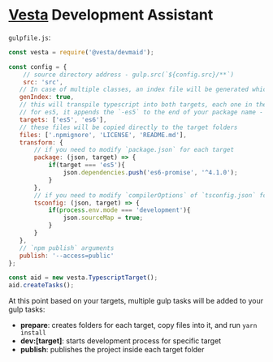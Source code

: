 # [Vesta](http://vestarayanafzar.com) Development Assistant
 

`gulpfile.js`:

```javascript
const vesta = require('@vesta/devmaid');

const config = {
    // source directory address - gulp.src(`${config.src}/**`)
    src: 'src',
   // In case of multiple classes, an index file will be generated which exports all exports
   genIndex: true,
   // this will transpile typescript into both targets, each one in their own directory
   // for es5, it appends the `-es5` to the end of your package name - Only if you have more than one target 
   targets: ['es5', 'es6'],
   // these files will be copied directly to the target folders
   files: ['.npmignore', 'LICENSE', 'README.md'],
   transform: {
       // if you need to modify `package.json` for each target 
       package: (json, target) => {
           if(target === 'es5'){
               json.dependencies.push('es6-promise', '^4.1.0');
           }
       },
       // if you need to modify `compilerOptions` of `tsconfig.json` for each target
       tsconfig: (json, target) => {
           if(process.env.mode === 'development'){
               json.sourceMap = true;
           }
       }
   },
   // `npm publish` arguments
   publish: '--access=public'
};

const aid = new vesta.TypescriptTarget();
aid.createTasks();
```

At this point based on your targets, multiple gulp tasks will be added to your gulp tasks:
   * **prepare**: creates folders for each target, copy files into it, and run `yarn install`
   * **dev:[target]**: starts development process for specific target
   * **publish**: publishes the project inside each target folder